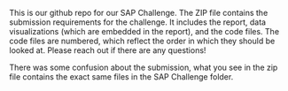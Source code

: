 ﻿This is our github repo for our SAP Challenge. The ZIP file contains the submission requirements for the challenge. It includes the report, data visualizations (which are embedded in the report), and the code files. The code files are numbered, which reflect the order in which they should be looked at. Please reach out if there are any questions!

There was some confusion about the submission, what you see in the zip file contains the exact same files in the SAP Challenge folder.

